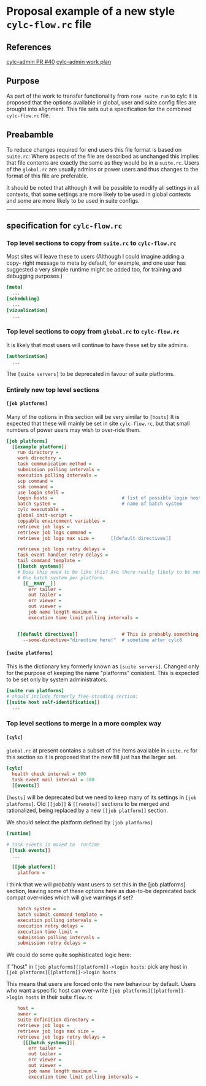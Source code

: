 # Proposal example of a new style `cylc-flow.rc` file

## References
[cylc-admin PR #40](https://github.com/cylc/cylc-admin/pull/40)
[cylc-admin work plan](../proposal-rose-suite-run.md)

## Purpose
As part of the work to transfer functionality from `rose suite run` to cylc
it is proposed that the options available in global, user and suite config
files are brought into alignment. This file sets out a specification for the
combined `cylc-flow.rc` file.

## Preabamble

To reduce changes required for end users this file format is based on
`suite.rc`: Where aspects of the file are described as unchanged this implies
that file contents are exactly the same as they would be in a `suite.rc`.
Users of the `global.rc` are usually admins or power users and thus changes
to the format of this file are preferable.

It should be noted that although it will be possible to modify all settings in
all contexts, that some settings are more likely to be used in global contexts
and some are more likely to be used in suite configs.

****

## specification for `cylc-flow.rc`

### Top level sections to copy from `suite.rc` to `cylc-flow.rc`

Most sites will leave these to users (Although I could imagine adding a copy-
right message to meta by default, for example, and one user has suggested a
very simple runtime might be added too, for training and debugging purposes.)

```ini
[meta]
  ...
[scheduling]
  ...
[vizualization]
  ...
```

### Top level sections to copy from `global.rc` to `cylc-flow.rc`

It is likely that most users will continue to have these set by site admins.

```ini
[authorization]
  ...
```
The `[suite servers]` to be deprecated in favour of suite platforms.


### Entirely new top level sections

#### `[job platforms]`
Many of the options in this section will be very similar to `[hosts]`
It is expected that these will mainly be set in site `cylc-flow.rc`, but that
small numbers of power users may wish to over-ride them.

```ini
[job platforms]
  [[example platform]]
    run directory =
    work directory =
    task communication method =
    submission polling intervals =
    execution polling intervals =
    scp command =
    ssh command =
    use login shell =
    login hosts =                         # list of possible login hosts
    batch system =                        # name of batch system
    cylc executable =
    global init-script =
    copyable environment variables =
    retrieve job logs =
    retrieve job logs command =
    retrieve job logs max size =      [[default directives]]

    retrieve job logs retry delays =
    task event handler retry delays =
    tail command template =
    [[batch systems]]
    # Does this need to be like this? Are there really likely to be more than
    # One batch system per platform.
      [[__MANY__]]
        err tailer =
        out tailer =
        err viewer =
        out viewer =
        job name length maximum =
        execution time limit polling intervals =


    [[default directives]]                # This is probably something to do
      --some-directive="directive here!"  # sometime after cylc8
```

#### `[suite platforms]`
This is the dictionary key formerly known as ``[suite servers]``. Changed only
for the purpose of keeping the name "platforms" conistent. This is expected to
be set only by system administrators.

```ini
[suite run platforms]
# should include formerly free-standing section:
[[suite host self-identification]]
  ...
```


### Top level sections to merge in a more complex way
#### `[cylc]`
`global.rc` at present contains a subset of the items available in `suite.rc`
for this section so it is proposed that the new fill just has the larger set.
```ini
[cylc]
  health check interval = 600
  task event mail interval = 300
  [[events]]
```

`[hosts]` will be deprecated but we need to keep many of its settings
in `[job platforms]`. Old `[[job]]` & `[[remote]]` sections to be merged and rationalized, being replaced by a new `[[job platform]]` section.

We should select the platform defined by `[job platforms]`

```ini
[runtime]

# Task events is moved to  runtime
 [[task events]]
  ...

  [[job platform]]
    platform =                            
```

I think that we will probably want users to set this in the
[job platforms] section, leaving some of these options here as due-to-be
deprecated back compat over-rides which will give warnings if set?

```ini
    batch system =
    batch submit command template =
    execution polling intervals =
    execution retry delays =
    execution time limit =
    submission polling intervals =
    submission retry delays =
```
We could do some quite sophisticated logic here:


if "host" in ``[job platforms][[platform]]->login hosts``:
  pick any host in ``[job platforms][[platform]]->login hosts``

This means that users are forced onto the new behaviour by default.
Users who want a specific host can over-write
``[job platforms][[platform]]->login hosts`` in their suite `flow.rc`

```ini
    host =
    owner =
    suite definition directory =
    retrieve job logs =
    retrieve job logs max size =
    retrieve job logs retry delays =
      [[[batch systems]]]
        err tailer =
        out tailer =
        err viewer =
        out viewer =
        job name length maximum =
        execution time limit polling intervals =
```
